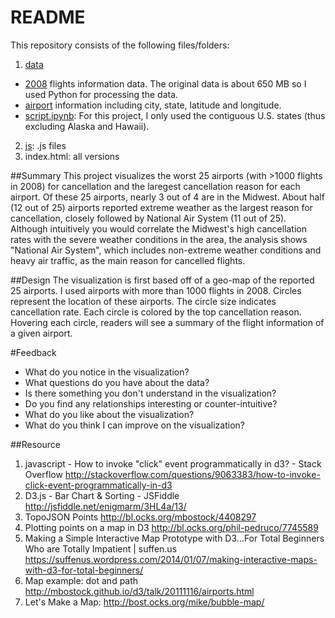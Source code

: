 README
====================================================
This repository consists of the following files/folders: 

1. [data](https://github.com/LiChangNY/LiChangNY.github.io/tree/master/d3/v2/data)
  * [2008](http://stat-computing.org/dataexpo/2009/the-data.html) flights information data. The original data is about 650 MB so I used Python for processing the data.
  * [airport](http://stat-computing.org/dataexpo/2009/supplemental-data.html) information including city, state, latitude and longitude. 
  * [script.ipynb](https://github.com/LiChangNY/LiChangNY.github.io/tree/master/d3/v2/data/script.ipynb): For this project, I only used the contiguous U.S. states (thus excluding Alaska and Hawaii). 
2. [js](https://github.com/LiChangNY/LiChangNY.github.io/tree/master/d3/v2/js): .js files
3. index.html: all versions

##Summary
This project visualizes the worst 25 airports (with >1000 flights in 2008) for cancellation and the laregest cancellation reason for each airport. Of these 25 airports, nearly 3 out of 4 are in the Midwest. About half (12 out of 25) airports reported extreme weather as the largest reason for cancellation, closely followed by National Air System (11 out of 25). Although intuitively you would correlate the Midwest's high cancellation rates with the severe weather conditions in the area, the analysis shows "National Air System", which includes non-extreme weather conditions and heavy air traffic, as the main reason for cancelled flights. 

##Design
The visualization is first based off of a geo-map of the reported 25 airports. I used airports with more than 1000 flights in 2008. Circles represent the location of these airports. The circle size indicates cancellation rate. Each circle is colored by the top cancellation reason. Hovering each circle, readers will see a summary of the flight information of a given airport.   

#Feedback
- What do you notice in the visualization? 
- What questions do you have about the data?
- Is there something you don't understand in the visualization?
- Do you find any relationships interesting or counter-intuitive?
- What do you like about the visualization?
- What do you think I can improve on  the visualization?


##Resource
1. javascript - How to invoke "click" event programmatically in d3? - Stack Overflow
http://stackoverflow.com/questions/9063383/how-to-invoke-click-event-programmatically-in-d3
2. D3.js - Bar Chart & Sorting - JSFiddle http://jsfiddle.net/enigmarm/3HL4a/13/
3. TopoJSON Points http://bl.ocks.org/mbostock/4408297
4. Plotting points on a map in D3 http://bl.ocks.org/phil-pedruco/7745589
5. Making a Simple Interactive Map Prototype with D3…For Total Beginners Who are Totally Impatient | suffen.us
https://suffenus.wordpress.com/2014/01/07/making-interactive-maps-with-d3-for-total-beginners/
6. Map example: dot and path http://mbostock.github.io/d3/talk/20111116/airports.html
7. Let's Make a Map: http://bost.ocks.org/mike/bubble-map/

